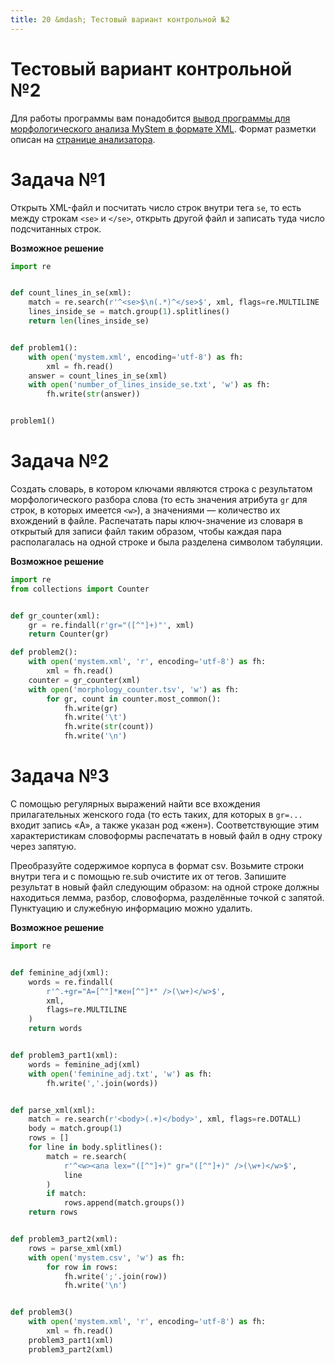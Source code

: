 ```yaml
---
title: 20 &mdash; Тестовый вариант контрольной №2
---
```


# Тестовый вариант контрольной №2
Для работы программы вам понадобится <a href="/content/test2_mystem.xml">вывод программы для морфологического анализа MyStem в формате XML</a>. Формат разметки описан на <a href="https://tech.yandex.ru/mystem/doc/grammemes-values-docpage/">странице анализатора</a>.

# Задача №1

Открыть XML-файл и посчитать число строк внутри тега `se`, то есть между строкам `<se>` и `</se>`, открыть другой файл и записать туда число подсчитанных строк.

**Возможное решение**

```python
import re


def count_lines_in_se(xml):
    match = re.search(r'^<se>$\n(.*)^</se>$', xml, flags=re.MULTILINE | re.DOTALL)
    lines_inside_se = match.group(1).splitlines()
    return len(lines_inside_se)


def problem1():
    with open('mystem.xml', encoding='utf-8') as fh:
        xml = fh.read()
    answer = count_lines_in_se(xml)
    with open('number_of_lines_inside_se.txt', 'w') as fh:
        fh.write(str(answer))


problem1()
```

# Задача №2

Создать словарь, в котором ключами являются строка с результатом морфологического разбора слова (то есть значения атрибута `gr` для строк, в которых имеется `<w>`), а значениями — количество их вхождений в файле. Распечатать пары ключ-значение из словаря в открытый для записи файл таким образом, чтобы каждая пара располагалась на одной строке и была разделена символом табуляции.

**Возможное решение**


```python
import re
from collections import Counter


def gr_counter(xml):
    gr = re.findall(r'gr="([^"]+)"', xml)
    return Counter(gr)

def problem2():
    with open('mystem.xml', 'r', encoding='utf-8') as fh:
        xml = fh.read()
    counter = gr_counter(xml)
    with open('morphology_counter.tsv', 'w') as fh:
        for gr, count in counter.most_common():
            fh.write(gr)
            fh.write('\t')
            fh.write(str(count))
            fh.write('\n')
```

# Задача №3

С помощью регулярных выражений найти все вхождения прилагательных женского года (то есть таких, для которых в `gr=...` входит запись «A», а также указан род «жен»). Соответствующие этим характеристикам словоформы распечатать в новый файл в одну строку через запятую.

Преобразуйте содержимое корпуса в формат csv. Возьмите строки внутри тега <body> и с помощью re.sub очистите их от тегов. Запишите результат в новый файл следующим образом: на одной строке должны находиться лемма, разбор, словоформа, разделённые точкой с запятой. Пунктуацию и служебную информацию можно удалить.

**Возможное решение**

```python
import re


def feminine_adj(xml):
    words = re.findall(
        r'^.+gr="A=[^"]*жен[^"]*" />(\w+)</w>$',
        xml,
        flags=re.MULTILINE
    )
    return words


def problem3_part1(xml):
    words = feminine_adj(xml)
    with open('feminine_adj.txt', 'w') as fh:
        fh.write(','.join(words))


def parse_xml(xml):
    match = re.search(r'<body>(.+)</body>', xml, flags=re.DOTALL)
    body = match.group(1)
    rows = []
    for line in body.splitlines():
        match = re.search(
            r'^<w><ana lex="([^"]+)" gr="([^"]+)" />(\w+)</w>$',
            line
        )
        if match:
            rows.append(match.groups())
    return rows


def problem3_part2(xml):
    rows = parse_xml(xml)
    with open('mystem.csv', 'w') as fh:
        for row in rows:
            fh.write(';'.join(row))
            fh.write('\n')


def problem3()
    with open('mystem.xml', 'r', encoding='utf-8') as fh:
        xml = fh.read()
    problem3_part1(xml)
    problem3_part2(xml)
```
